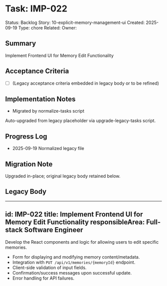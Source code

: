 # Task: IMP-022
Status: Backlog
Story: 10-explicit-memory-management-ui
Created: 2025-09-19
Type: chore
Related:
Owner:

## Summary
Implement Frontend UI for Memory Edit Functionality

## Acceptance Criteria
- [ ] (Legacy acceptance criteria embedded in legacy body or to be refined)

## Implementation Notes
- Migrated by normalize-tasks script

Auto-upgraded from legacy placeholder via upgrade-legacy-tasks script.

## Progress Log
- 2025-09-19 Normalized legacy file

## Migration Note
Upgraded in-place; original legacy body retained below.

## Legacy Body
---
id: IMP-022
title: Implement Frontend UI for Memory Edit Functionality
responsibleArea: Full-stack Software Engineer
---
Develop the React components and logic for allowing users to edit specific memories.
*   Form for displaying and modifying memory content/metadata.
*   Integration with `PUT /api/v1/memories/{memoryId}` endpoint.
*   Client-side validation of input fields.
*   Confirmation/success messages upon successful update.
*   Error handling for API failures.